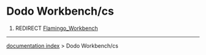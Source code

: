 # Dodo Workbench/cs
1.  REDIRECT [Flamingo\_Workbench](Flamingo_Workbench.md)

---
[documentation index](../README.md) > Dodo Workbench/cs
